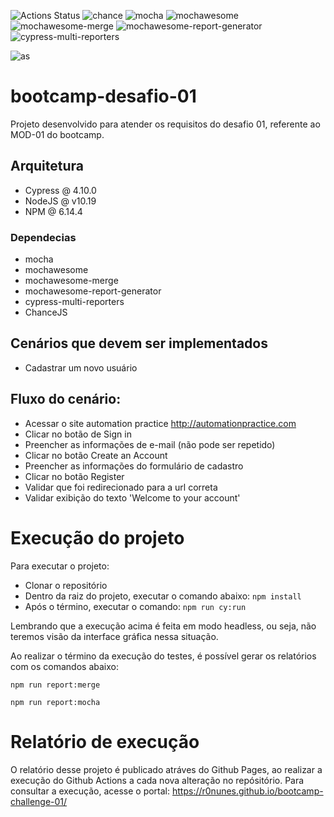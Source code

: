 
![Actions Status](https://github.com/r0nunes/bootcamp-challege-01/workflows/CI/badge.svg)
![chance](https://img.shields.io/npm/v/chance?label=chanceJS)
![mocha](https://img.shields.io/npm/v/mocha?color=yellow&label=mocha)
![mochawesome](https://img.shields.io/npm/v/mochawesome?color=yellow&label=mochawesome)
![mochawesome-merge](https://img.shields.io/npm/v/mochawesome-merge?color=yellow&label=mochawesome-merge)
![mochawesome-report-generator](https://img.shields.io/npm/v/mochawesome-report-generator?color=yellow&label=mochawesome-report-generator)
![cypress-multi-reporters](https://img.shields.io/npm/v/cypress-multi-reporters?color=green&label=cypress-multi-reporters)


![as](https://agilizei.files.wordpress.com/2020/08/agilizei.png?w=120&h=580)

# bootcamp-desafio-01 

Projeto desenvolvido para atender os requisitos do desafio 01, referente ao MOD-01 do bootcamp. 

## Arquitetura 

- Cypress @ 4.10.0
- NodeJS @ v10.19
- NPM @ 6.14.4

### Dependecias
- mocha 
- mochawesome
- mochawesome-merge
- mochawesome-report-generator
- cypress-multi-reporters
- ChanceJS


## Cenários que devem ser implementados
- Cadastrar um novo usuário

## Fluxo do cenário:

- Acessar o site automation practice http://automationpractice.com
- Clicar no botão de Sign in
- Preencher as informações de e-mail (não pode ser repetido)
- Clicar no botão Create an Account
- Preencher as informações do formulário de cadastro
- Clicar no botão Register
- Validar que foi redirecionado para a url correta
- Validar exibição do texto 'Welcome to your account'

# Execução do projeto

Para executar o projeto: 

- Clonar o repositório
- Dentro da raiz do projeto, executar o comando abaixo:
`npm install`
- Após o término, executar o comando:
`npm run cy:run`

Lembrando que a execução acima é feita em modo headless, ou seja, não teremos visão da interface gráfica nessa situação. 

Ao realizar o término da execução do testes, é possível gerar os relatórios com os comandos abaixo:

`npm run report:merge`

`npm run report:mocha`

# Relatório de execução

O relatório desse projeto é publicado atráves do Github Pages, ao realizar a execução do Github Actions a cada nova alteração no repósitório. Para consultar a execução, acesse o portal: https://r0nunes.github.io/bootcamp-challenge-01/


